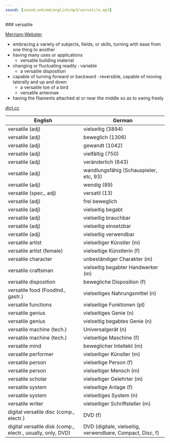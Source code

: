 ```yaml
---
sound: [sound:ankimd/english/mp3/versatile.mp3]
---
```


\### versatile

[Merriam-Webster](https://www.merriam-webster.com/dictionary/versatile)

- embracing a variety of subjects, fields, or skills, turning with ease from one thing to another
- having many uses or applications
    - versatile building material
- changing or fluctuating readily : variable
    - a versatile disposition
- capable of turning forward or backward : reversible, capable of moving laterally and up and down
    - a versatile toe of a bird
    - versatile antennae
- having the filaments attached at or near the middle so as to swing freely

[dict.cc](https://www.dict.cc/versatile)

| English        | German       |
| -------------- | ------------ |
| versatile (adj) | vielseitig (3894) |
| versatile (adj) | beweglich (1306) |
| versatile (adj) | gewandt (1042) |
| versatile (adj) | vielfältig (750) |
| versatile (adj) | veränderlich (643) |
| versatile (adj) | wandlungsfähig (Schauspieler, etc, 93) |
| versatile (adj) | wendig (89) |
| versatile (spec., adj) | versatil (13) |
| versatile (adj) | frei beweglich |
| versatile (adj) | vielseitig begabt |
| versatile (adj) | vielseitig brauchbar |
| versatile (adj) | vielseitig einsetzbar |
| versatile (adj) | vielseitig verwendbar |
| versatile artist | vielseitiger Künstler (m) |
| versatile artist (female) | vielseitige Künstlerin (f) |
| versatile character | unbeständiger Charakter (m) |
| versatile craftsman | vielseitig begabter Handwerker (m) |
| versatile disposition | bewegliche Disposition (f) |
| versatile food (FoodInd., gastr.) | vielseitiges Nahrungsmittel (n) |
| versatile functions | vielseitige Funktionen (pl) |
| versatile genius | vielseitiges Genie (n) |
| versatile genius | vielseitig begabtes Genie (n) |
| versatile machine (tech.) | Universalgerät (n) |
| versatile machine (tech.) | vielseitige Maschine (f) |
| versatile mind | beweglicher Intellekt (m) |
| versatile performer | vielseitiger Künstler (m) |
| versatile person | vielseitige Person (f) |
| versatile person | vielseitiger Mensch (m) |
| versatile scholar | vielseitiger Gelehrter (m) |
| versatile system | vielseitige Anlage (f) |
| versatile system | vielseitiges System (n) |
| versatile writer | vielseitiger Schriftsteller (m) |
| digital versatile disc <DVD> (comp., electr.) | DVD (f) |
| digital versatile disk <DVD> (comp., electr., usually, only, DVD) | DVD (digitale, vielseitig, verwendbare, Compact, Disc, f) |
